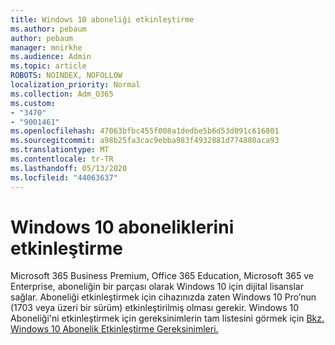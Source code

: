 ```yaml
---
title: Windows 10 aboneliği etkinleştirme
ms.author: pebaum
author: pebaum
manager: mnirkhe
ms.audience: Admin
ms.topic: article
ROBOTS: NOINDEX, NOFOLLOW
localization_priority: Normal
ms.collection: Adm_O365
ms.custom:
- "3470"
- "9001461"
ms.openlocfilehash: 47063bfbc455f008a1dedbe5b6d53d091c616801
ms.sourcegitcommit: a98b25fa3cac9ebba983f4932881d774880aca93
ms.translationtype: MT
ms.contentlocale: tr-TR
ms.lasthandoff: 05/13/2020
ms.locfileid: "44063637"
---
```

# <a name="activating-windows-10-subscriptions"></a>Windows 10 aboneliklerini etkinleştirme

Microsoft 365 Business Premium, Office 365 Education, Microsoft 365 ve Enterprise, aboneliğin bir parçası olarak Windows 10 için dijital lisanslar sağlar. Aboneliği etkinleştirmek için cihazınızda zaten Windows 10 Pro’nun (1703 veya üzeri bir sürüm) etkinleştirilmiş olması gerekir. Windows 10 Aboneliği'ni etkinleştirmek için gereksinimlerin tam listesini görmek için [Bkz. Windows 10 Abonelik Etkinleştirme Gereksinimleri.](https://docs.microsoft.com/windows/deployment/windows-10-subscription-activation#requirements)
